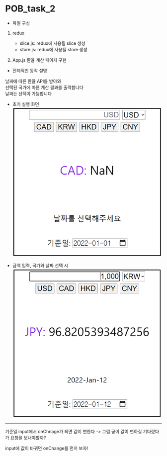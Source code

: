 # POB_task_2

- 파일 구성

1. redux

   - slice.js: redux에 사용될 slice 생성
   - store.js: redux에 사용될 store 생성

2. App.js
   환율 계산 페이지 구현

- 전체적인 동작 설명

날짜에 따른 환율 API를 받아와  
선택된 국가에 따른 계산 결과를 출력합니다  
날짜는 선택이 가능합니다

- 초기 실행 화면
  ![alt text](a.png)

- 금액 입력, 국가와 날짜 선택 시
  ![alt text](b.png)

---

기준일 input에서 onChnage가 되면 값이 변한다
-> 그럼 굳이 값이 변하길 기다렸다가 요청을 보내야할까?

input에 값이 바뀌면 onChange를 먼저 보자!

